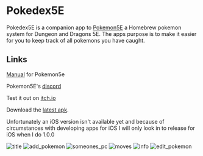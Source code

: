 

# Pokedex5E

Pokedex5E is a companion app to [Pokemon5E](https://www.reddit.com/r/Pokemon5e/) a Homebrew pokemon system for Dungeon and Dragons 5E. The apps purpose is to make it easier for you to keep track of all pokemons you have caught.

## Links
[Manual](https://drive.google.com/file/d/1xj2sE7hfOM7nRs50Lk_Qb2vR9yC7ev3C/view?usp=drivesdk) for Pokemon5e

Pokemon5E's [discord](https://discord.gg/XXxtkb)

Test it out on [itch.io](https://jerakin.itch.io/pokedex5e)

Download the [latest apk](https://niccokunzmann.github.io/download_latest/Jerakin/Pokedex5E/Pokedex5E.apk).

Unfortunately an iOS version isn't available yet and because of circumstances with developing apps for iOS I will only look in to release for iOS when I do 1.0.0


![title](/github/title.png)
![add_pokemon](/github/add_pokemon.png)
![someones_pc](/github/someones_pc.png)
![moves](/github/moves.png)
![info](/github/info.png)
![edit_pokemon](/github/edit_pokemon.png)

